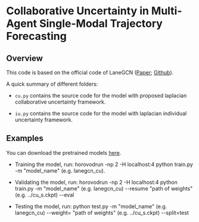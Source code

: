# Collaborative Uncertainty in Multi-Agent Single-Modal Trajectory Forecasting

## Overview

This code is based on the official code of LaneGCN ([Paper](https://arxiv.org/pdf/2007.13732.pdf); [Github](https://github.com/uber-research/LaneGCN)).

A quick summary of different folders:

- `cu.py` contains the source code for the model with proposed laplacian collaborative uncertainty framework.

- `iu.py` contains the source code for the model with laplacian individual uncertainty framework.

## Examples

You can download the pretrained models [here](https://drive.google.com/file/d/1TCg-I_VA4RQA3_Cu6QugqelVImQQ4ULT/view?usp=sharing).

- Training the model, run: horovodrun -np 2 -H localhost:4 python train.py -m "model_name" (e.g. lanegcn_cu).

- Validating the model, run: horovodrun -np 2 -H localhost:4 python train.py -m "model_name" (e.g. lanegcn_cu) --resume "path of weights" (e.g. ../cu_s.ckpt) --eval

- Testing the model, run: python test.py -m "model_name" (e.g. lanegcn_cu) --weight= "path of weights" (e.g. ../cu_s.ckpt) --split=test
